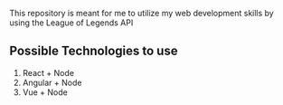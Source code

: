 This repository is meant for me to utilize my web development skills by using the League of Legends API

## Possible Technologies to use
1. React + Node
2. Angular + Node
3. Vue + Node
